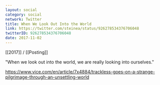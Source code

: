 ```yaml
---
layout: social
category: social
network: Twitter
title: When We Look Out Into the World
link: https://twitter.com/steinea/status/926278534376706048
twitterID: 926278534376706048
date: 2017-11-02
---
```


[[2017]] / [[Posting]]

"When we look out into the world, we are really looking into ourselves."

<https://www.vice.com/en/article/7x4884/trackless-goes-on-a-strange-pilgrimage-through-an-unsettling-world>
